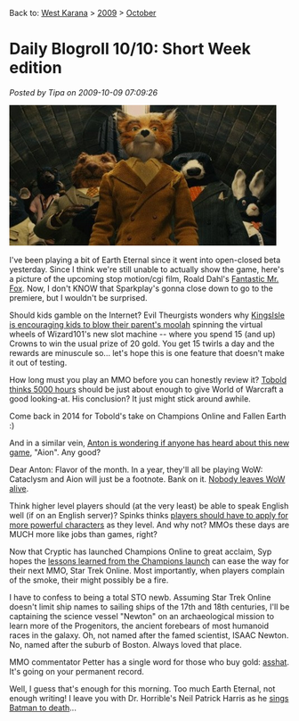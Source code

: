 Back to: [West Karana](/posts/westkarana.md) > [2009](/posts/2009/westkarana.md) > [October](./westkarana.md)
# Daily Blogroll 10/10: Short Week edition

*Posted by Tipa on 2009-10-09 07:09:26*

![Fantastic Mr. Fox](../../../uploads/2009/10/fox1-480x252.jpg "Fantastic Mr. Fox")

I've been playing a bit of Earth Eternal since it went into open-closed beta yesterday. Since I think we're still unable to actually show the game, here's a picture of the upcoming stop motion/cgi film, Roald Dahl's [Fantastic Mr. Fox](http://en.wikipedia.org/wiki/Fantastic_Mr._Fox_%28film%29). Now, I don't KNOW that Sparkplay's gonna close down to go to the premiere, but I wouldn't be surprised.

Should kids gamble on the Internet? Evil Theurgists wonders why [KingsIsle is encouraging kids to blow their parent's moolah](http://eviltheurgists.blogspot.com/2009/10/slot-machine.html) spinning the virtual wheels of Wizard101's new slot machine -- where you spend 15 (and up) Crowns to win the usual prize of 20 gold. You get 15 twirls a day and the rewards are minuscule so... let's hope this is one feature that doesn't make it out of testing.

How long must you play an MMO before you can honestly review it? [Tobold thinks 5000 hours](http://tobolds.blogspot.com/2009/10/world-of-warcraft-review.html) should be just about enough to give World of Warcraft a good looking-at. His conclusion? It just might stick around awhile.

Come back in 2014 for Tobold's take on Champions Online and Fallen Earth :)

And in a similar vein, [Anton is wondering if anyone has heard about this new game](http://thallians.blogspot.com/2009/10/anybody-heard-of-aion.html), "Aion". Any good?

Dear Anton: Flavor of the month. In a year, they'll all be playing WoW: Cataclysm and Aion will just be a footnote. Bank on it. [Nobody leaves WoW alive](http://wiqdintentionz.com/studios/blog2/?p=602).

Think higher level players should (at the very least) be able to speak English well (if on an English server)? Spinks thinks [players should have to apply for more powerful characters](http://spinksville.wordpress.com/2009/10/09/applying-for-more-powerful-characters/) as they level. And why not? MMOs these days are MUCH more like jobs than games, right?

Now that Cryptic has launched Champions Online to great acclaim, Syp hopes the [lessons learned from the Champions launch](http://biobreak.wordpress.com/2009/10/08/what-star-trek-online-should-learn-from-champions/) can ease the way for their next MMO, Star Trek Online. Most importantly, when players complain of the smoke, their might possibly be a fire.

I have to confess to being a total STO newb. Assuming Star Trek Online doesn't limit ship names to sailing ships of the 17th and 18th centuries, I'll be captaining the science vessel "Newton" on an archaeological mission to learn more of the Progenitors, the ancient forebears of most humanoid races in the galaxy. Oh, not named after the famed scientist, ISAAC Newton. No, named after the suburb of Boston. Always loved that place.

MMO commentator Petter has a single word for those who buy gold: [asshat](http://blog.dontfearthemutant.com/?p=933). It's going on your permanent record.

Well, I guess that's enough for this morning. Too much Earth Eternal, not enough writing! I leave you with Dr. Horrible's Neil Patrick Harris as he [sings Batman to death](http://io9.com/5377506/listen-to-dr-horribles-batman+fighting-musical-number)...

